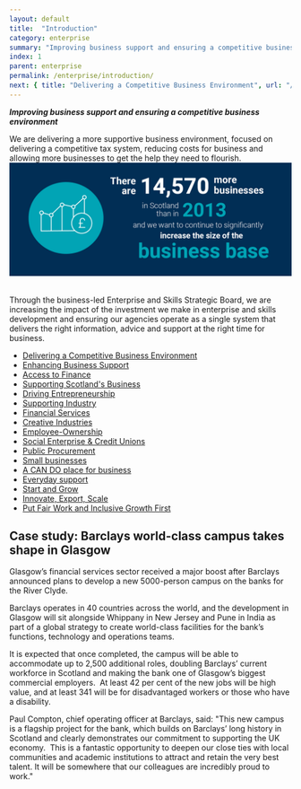 ```yaml
---
layout: default
title:  "Introduction"
category: enterprise
summary: "Improving business support and ensuring a competitive business environment"
index: 1
parent: enterprise
permalink: /enterprise/introduction/
next: { title: "Delivering a Competitive Business Environment", url: "/enterprise/competitive-business-environment/" }
---
```

***Improving business support and ensuring a competitive business environment***

We are delivering a more supportive business environment, focused on delivering a competitive tax system, reducing costs for business and allowing more businesses to get the help they need to flourish.
<br>
![There are 14,570 more businesses in Scotland than in 2013 and we want to continue to significantly increase the size of the business base](/assets/images/infographics/Enterprise.3.jpg)
<br><br>

Through the business-led Enterprise and Skills Strategic Board, we are increasing the impact of the investment we make in enterprise and skills development and ensuring our agencies operate as a single system that delivers the right information, advice and support at the right time for business.

* [Delivering a Competitive Business Environment](/enterprise/competitive-business-environment/)
* [Enhancing Business Support](/enterprise/enhancing-business-support/)
* [Access to Finance](/enterprise/access-to-finance/)
* [Supporting Scotland's Business]()
* [Driving Entrepreneurship](/enterprise/driving-entrepreneurship/)
* [Supporting Industry](/enterprise/supporting-industry/)
* [Financial Services](/enterprise/financial-services/)
* [Creative Industries](/enterprise/creative-industries/)
* [Employee-Ownership](/enterprise/employee-ownership/)
* [Social Enterprise & Credit Unions](/enterprise/social-enterprise-credit-unions/)
* [Public Procurement](/enterprise/public-procurement/)
* [Small businesses](/enterprise/small-businesses/)
* [A CAN DO place for business](/enterprise/can-do-place-business/)
* [Everyday support](/enterprise/everyday-support/)
* [Start and Grow](/enterprise/start-and-grow/)
* [Innovate, Export, Scale](/enterprise/innovate-export-scale/)
* [Put Fair Work and Inclusive Growth First](/enterprise/put-fair-work-and-inclusive-growth-first/)

<div class="case-study" markdown="1">

<h2><span class="hidden">Case study:</span> Barclays world-class campus takes shape in Glasgow</h2>

Glasgow’s financial services sector received a major boost after Barclays announced plans to develop a new 5000-person campus on the banks for the River Clyde.

Barclays operates in 40 countries across the world, and the development in Glasgow will sit alongside Whippany in New Jersey and Pune in India as part of a global strategy to create world-class facilities for the bank’s functions, technology and operations teams.

It is expected that once completed, the campus will be able to accommodate up to 2,500 additional roles, doubling Barclays’ current workforce in Scotland and making the bank one of Glasgow’s biggest commercial employers.  At least 42 per cent of the new jobs will be high value, and at least 341 will be for disadvantaged workers or those who have a disability. 

Paul Compton, chief operating officer at Barclays, said: "This new campus is a flagship project for the bank, which builds on Barclays’ long history in Scotland and clearly demonstrates our commitment to supporting the UK economy.  This is a fantastic opportunity to deepen our close ties with local communities and academic institutions to attract and retain the very best talent. It will be somewhere that our colleagues are incredibly proud to work."
</div>
